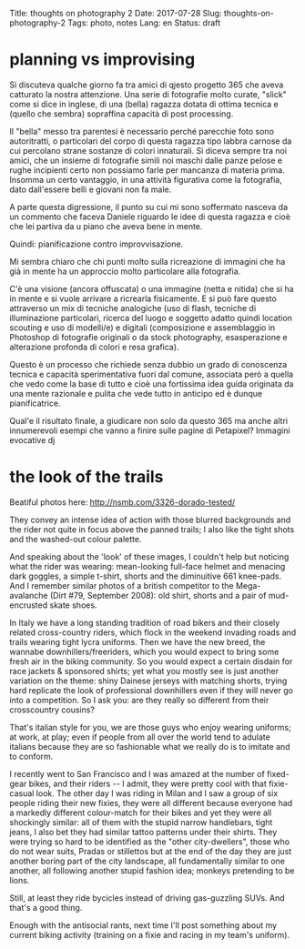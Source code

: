 Title: thoughts on photography 2
Date: 2017-07-28
Slug: thoughts-on-photography-2
Tags: photo, notes
Lang: en
Status: draft


<!-- PELICAN_END_SUMMARY -->


# planning vs improvising

Si discuteva qualche giorno fa tra amici di qjesto progetto 365 che aveva catturato la nostra attenzione. Una serie di fotografie molto curate, "slick" come si dice in inglese, di una (bella) ragazza dotata di ottima tecnica e (quello che sembra) sopraffina capacità di post processing.

Il "bella" messo tra parentesi è necessario perché parecchie foto sono autoritratti, o particolari del corpo di questa ragazza tipo labbra carnose da cui percolano strane sostanze di colori innaturali. Si diceva sempre tra noi amici, che un insieme di fotografie simili noi maschi dalle panze pelose e rughe incipienti certo non possiamo farle per mancanza di materia prima. Insomma un certo vantaggio, in una attività figurativa come la fotografia, dato dall'essere belli e giovani non fa male.

A parte questa digressione, il punto su cui mi sono soffermato nasceva da un commento che faceva Daniele riguardo le idee di questa ragazza e cioè che lei partiva da u piano che aveva bene in mente.

Quindi: pianificazione contro improvvisazione.

Mi sembra chiaro che chi punti molto sulla ricreazione di immagini che ha già in mente ha un approccio molto particolare alla fotografia.

C'è una visione (ancora offuscata) o una immagine (netta e nitida) che si ha in mente e si vuole arrivare a ricrearla fisicamente. E si può fare questo attraverso un mix di tecniche analogiche (uso di flash, tecniche di illuminazione particolari, ricerca del luogo e soggetto adatto quindi location scouting e uso di  modelli/e) e digitali (composizione e assemblaggio in Photoshop di fotografie originali o da stock photography, esasperazione e alterazione profonda di colori e resa grafica).

Questo è un processo che richiede senza dubbio un grado di conoscenza tecnica e capacità sperimentativa fuori dal comune, associata però a quella che vedo come la base di tutto e cioè una fortissima idea guida originata da una mente razionale e pulita che vede tutto in anticipo ed è dunque pianificatrice.

Qual'e il risultato finale, a giudicare non solo da questo 365 ma anche altri innumerevoli esempi che vanno a finire sulle pagine di Petapixel? Immagini evocative dj



# the look of the trails



Beatiful photos here: http://nsmb.com/3326-dorado-tested/

They convey an intense idea of action with those blurred backgrounds and the rider not quite in focus above the panned trails; I also like the tight shots and the washed-out colour palette.

And speaking about the 'look' of these images, I couldn't help but noticing what the rider was wearing: mean-looking full-face helmet and menacing dark goggles, a simple t-shirt, shorts and the diminuitive 661 knee-pads. And I remember similar photos of a british competitor to the Mega-avalanche (Dirt #79, September 2008): old shirt, shorts and a pair of mud-encrusted skate shoes.

In Italy we have a long standing tradition of road bikers and their closely related cross-country riders, which flock in the weekend invading roads and trails wearing tight lycra uniforms. Then we have the new breed, the wannabe downhillers/freeriders, which you would expect to bring some fresh air in the biking community. So you would expect a certain disdain for race jackets & sponsored shirts; yet what you mostly see is just another variation on the theme: shiny Dainese jerseys with matching shorts, trying hard replicate the look of professional downhillers even if they will never go into a competition. So I ask you: are they really so different from their crosscountry cousins?

That's italian style for you, we are those guys who enjoy wearing uniforms; at work, at play; even if people from all over the world tend to adulate italians because they are so fashionable what we really do is to imitate and to conform.

I recently went to San Francisco and I was amazed at the number of fixed-gear bikes, and their riders -- I admit, they were pretty cool with that fixie-casual look. The other day I was riding in Milan and I saw a group of six people riding their new fixies, they were all different because everyone had a markedly different colour-match for their bikes and yet they were all shockingly similar: all of them with the stupid narrow handlebars, tight jeans, I also bet they had similar tattoo patterns under their shirts. They were trying so hard to be identified as the "other city-dwellers", those who do not wear suits, Pradas or stillettos but at the end of the day they are just another boring part of the city landscape, all fundamentally similar to one another, all following another stupid fashion idea; monkeys pretending to be lions.

Still, at least they ride bycicles instead of driving gas-guzzling SUVs. And that's a good thing.

Enough with the antisocial rants, next time I'll post something about my current biking activity (training on a fixie and racing in my team's uniform).
